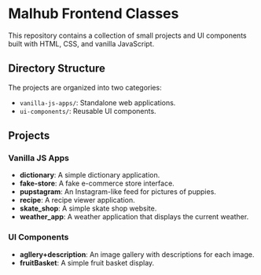 # Malhub Frontend Classes

This repository contains a collection of small projects and UI components built with HTML, CSS, and vanilla JavaScript.

## Directory Structure

The projects are organized into two categories:

-   `vanilla-js-apps/`: Standalone web applications.
-   `ui-components/`: Reusable UI components.

## Projects

### Vanilla JS Apps

-   **dictionary**: A simple dictionary application.
-   **fake-store**: A fake e-commerce store interface.
-   **pupstagram**: An Instagram-like feed for pictures of puppies.
-   **recipe**: A recipe viewer application.
-   **skate_shop**: A simple skate shop website.
-   **weather_app**: A weather application that displays the current weather.

### UI Components

-   **agllery+description**: An image gallery with descriptions for each image.
-   **fruitBasket**: A simple fruit basket display.
